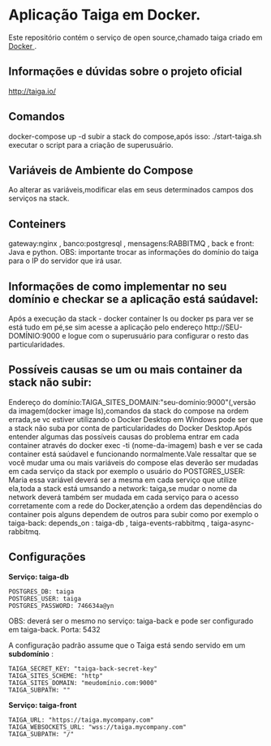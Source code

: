 #  Aplicação Taiga em Docker.

Este repositório contém o serviço de open source,chamado taiga criado em [ Docker ](https://www.docker.com/).

##  Informações e dúvidas sobre o projeto oficial

http://taiga.io/

##  Comandos

docker-compose up -d subir a stack do compose,após isso:
./start-taiga.sh
executar o script para a criação de superusuário.

## Variáveis de Ambiente do Compose

Ao alterar as variáveis,modificar elas em seus determinados campos dos serviços na stack.

## Conteiners 

gateway:nginx , banco:postgresql , mensagens:RABBITMQ , back e front: Java e python.
OBS: importante trocar as informações do domínio do taiga para o IP do servidor que irá usar.

## Informações de como implementar no seu domínio e checkar se a aplicação está saúdavel:

Após a execução da stack - docker container ls ou docker ps para ver se está tudo em pé,se sim acesse a aplicação
pelo endereço http://SEU-DOMÍNIO:9000 e logue com o superusuário para configurar o resto das particularidades.

## Possíveis causas se um ou mais container da stack não subir:

Endereço do domínio:TAIGA_SITES_DOMAIN:"seu-domínio:9000"(,versão da imagem(docker image ls),comandos da stack do compose na ordem errada,se vc estiver utilizando o Docker Desktop em Windows pode ser que a stack não suba por conta de particularidades do Docker Desktop.Após entender algumas das possíveis causas do problema entrar em cada container através do docker exec -ti (nome-da-imagem) bash e ver se cada container está saúdavel e funcionando normalmente.Vale ressaltar que se você mudar uma ou mais variáveis do compose elas deverão ser mudadas em cada serviço da stack por exemplo o usuário do POSTGRES_USER: Maria essa variável deverá ser a mesma em cada serviço que utilize ela,toda a stack está umsando a network: taiga,se mudar o nome da network deverá também ser mudada em cada serviço para o acesso corretamente com a rede do Docker,atenção a ordem das dependências do container pois alguns dependem de outros para subir como por exemplo o taiga-back: depends_on : taiga-db , taiga-events-rabbitmq , taiga-async-rabbitmq.

## Configurações

**Serviço: taiga-db**
```
POSTGRES_DB: taiga
POSTGRES_USER: taiga
POSTGRES_PASSWORD: 746634a@yn
```
OBS: deverá ser o mesmo no serviço: taiga-back e pode ser configurado em taiga-back.
Porta: 5432

A configuração padrão assume que o Taiga está sendo servido em um **subdomínio** :
```
TAIGA_SECRET_KEY: "taiga-back-secret-key"
TAIGA_SITES_SCHEME: "http"
TAIGA_SITES_DOMAIN: "meudomínio.com:9000"
TAIGA_SUBPATH: ""
```
**Serviço: taiga-front**

```
TAIGA_URL: "https://taiga.mycompany.com"
TAIGA_WEBSOCKETS_URL: "wss://taiga.mycompany.com"
TAIGA_SUBPATH: "/"
```
